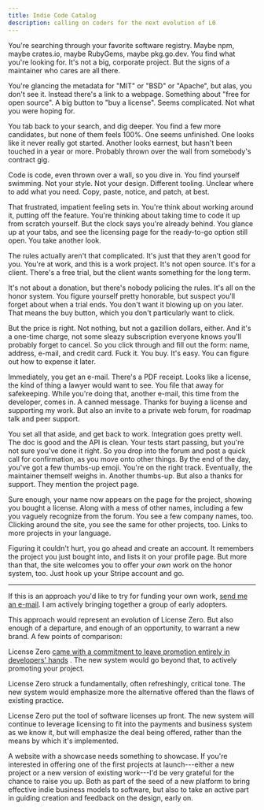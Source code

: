```yaml
---
title: Indie Code Catalog
description: calling on coders for the next evolution of L0
---
```


You're searching through your favorite software registry.  Maybe npm, maybe crates.io, maybe RubyGems, maybe pkg.go.dev.  You find what you're looking for.  It's not a big, corporate project.  But the signs of a maintainer who cares are all there.

You're glancing the metadata for "MIT" or "BSD" or "Apache", but alas, you don't see it.  Instead there's a link to a webpage.  Something about "free for open source".  A big button to "buy a license".  Seems complicated.  Not what you were hoping for.

You tab back to your search, and dig deeper.  You find a few more candidates, but none of them feels 100%.  One seems unfinished.  One looks like it never really got started.  Another looks earnest, but hasn't been touched in a year or more.  Probably thrown over the wall from somebody's contract gig.

Code is code, even thrown over a wall, so you dive in.  You find yourself swimming.  Not your style.  Not your design.  Different tooling.  Unclear where to add what you need.  Copy, paste, notice, and patch, at best.

That frustrated, impatient feeling sets in.  You're think about working around it, putting off the feature.  You're thinking about taking time to code it up from scratch yourself.  But the clock says you're already behind.  You glance up at your tabs, and see the licensing page for the ready-to-go option still open.  You take another look.

The rules actually aren't that complicated.  It's just that they aren't good for you.  You're at work, and this is a work project.  It's not open source.  It's for a client.  There's a free trial, but the client wants something for the long term.

It's not about a donation, but there's nobody policing the rules.  It's all on the honor system.  You figure yourself pretty honorable, but suspect you'll forget about when a trial ends.  You don't want it blowing up on you later.  That means the buy button, which you don't particularly want to click.

But the price is right.   Not nothing, but not a gazillion dollars, either.  And it's a one-time charge, not some sleazy subscription everyone knows you'll probably forget to cancel.  So you click through and fill out the form: name, address, e-mail, and credit card.  Fuck it.  You buy.  It's easy.  You can figure out how to expense it later.

Immediately, you get an e-mail.  There's a PDF receipt.  Looks like a license, the kind of thing a lawyer would want to see.  You file that away for safekeeping.  While you're doing that, another e-mail, this time from the developer, comes in.  A canned message.  Thanks for buying a license and supporting my work.  But also an invite to a private web forum, for roadmap talk and peer support.

You set all that aside, and get back to work.  Integration goes pretty well.  The doc is good and the API is clean.  Your tests start passing, but you're not sure you've done it right.  So you drop into the forum and post a quick call for confirmation, as you move onto other things.  By the end of the day, you've got a few thumbs-up emoji.  You're on the right track.  Eventually, the maintainer themself weighs in.  Another thumbs-up.  But also a thanks for support.  They mention the project page.

Sure enough, your name now appears on the page for the project, showing you bought a license.  Along with a mess of other names, including a few you vaguely recognize from the forum.  You see a few company names, too.  Clicking around the site, you see the same for other projects, too.  Links to more projects in your language.

Figuring it couldn't hurt, you go ahead and create an account.  It remembers the project you just bought into, and lists it on your profile page.  But more than that, the site welcomes you to offer your _own_ work on the honor system, too.  Just hook up your Stripe account and go.

---

If this is an approach you'd like to try for funding your own work, [send me an e-mail](mailto:kyle@artlessdevices.com?subject=Indie%20Code%20Catalog).  I am actively bringing together a group of early adopters.

This approach would represent an evolution of License Zero.  But also enough of a departure, and enough of an opportunity, to warrant a new brand.  A few points of comparison:

License Zero [came with a commitment to leave promotion entirely in developers' hands](https://licensezero.com/commitment#relationships) .  The new system would go beyond that, to actively promoting your project.

License Zero struck a fundamentally, often refreshingly, critical tone.  The new system would emphasize more the alternative offered than the flaws of existing practice.

License Zero put the tool of software licenses up front.  The new system will continue to leverage licensing to fit into the payments and business system as we know it, but will emphasize the deal being offered, rather than the means by which it's implemented.

A website with a showcase needs something to showcase.  If you're interested in offering one of the first projects at launch---either a new project or a new version of existing work---I'd be very grateful for the chance to raise you up.  Both as part of the seed of a new platform to bring effective indie business models to software, but also to take an active part in guiding creation and feedback on the design, early on.
